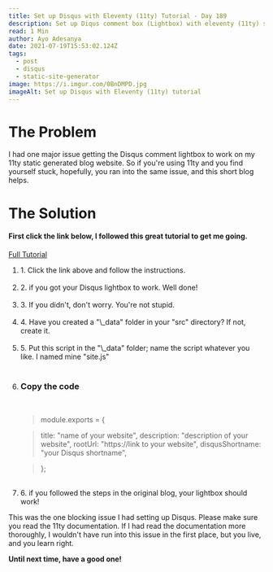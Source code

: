 ```yaml
---
title: Set up Disqus with Eleventy (11ty) Tutorial - Day 189
description: Set up Diqus comment box (Lightbox) with eleventy (11ty) static sight generator
read: 1 Min
author: Ayo Adesanya
date: 2021-07-19T15:53:02.124Z
tags:
  - post
  - disqus
  - static-site-generator
image: https://i.imgur.com/0BnDMPD.jpg
imageAlt: Set up Disqus with Eleventy (11ty) tutorial
---
```


<h1>The Problem</h1>

I had one major issue getting the Disqus comment lightbox to work on my 11ty static generated blog website. So if you're using 11ty and you find yourself stuck, hopefully, you ran into the same issue, and this short blog helps.

<h1>The Solution</h1>

<h4>First click the link below, I followed this great tutorial to get me going.</h4>

[Full Tutorial ](https://blog.jodionne.com/how-to-use-disqus-with-eleventy-9081d9a246d8)

<ol>
<li>1. Click the link above and follow the instructions.</li>
<br>
<li>2. if you got your Disqus lightbox to work. Well done!</li>
<br>
<li>3. If you didn't, don't worry. You're not stupid.</li>
<br>
<li>4. Have you created a "\_data" folder in your "src" directory? If not, create it.</li>
<br>
<li>5. Put this script in the "\_data" folder; name the script whatever you like. I named mine "site.js"</li>

<br>
<li><h3> Copy the code</h3></li>
<br>

> module.exports = {

> title: "name of your website",
> description: "description of your website",
> rootUrl: "https://link to your website",
> disqusShortname: "your Disqus shortname",

> };

<br>

<li>6. if you followed the steps in the original blog, your lightbox should work!</li>
</ol>

<P>This was the one blocking issue I had setting up Disqus. Please make sure you read the 11ty documentation. If I had read the documentation more thoroughly, I wouldn't have run into this issue in the first place, but you live, and you learn right.</P>

<strong>Until next time, have a good one!</strong>
